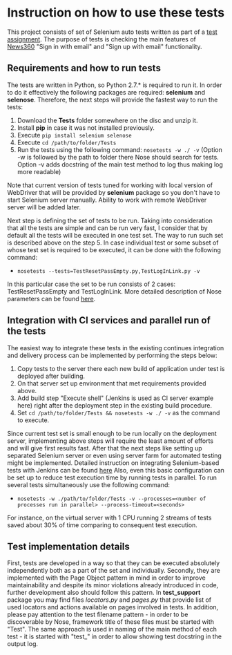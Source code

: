# Instruction on how to use these tests

This project consists of set of Selenium auto tests written as part of a [test assignment](https://docs.google.com/document/d/1O9JckI3mcFP1og-YrLL46Rp5VsFXZs81DALwZWv6_48/edit). The purpose of tests is checking the main features of [News360](https://news360.com) "Sign in with email" and "Sign up with email" functionality.

## Requirements and how to run tests

The tests are written in Python, so Python 2.7.* is required to run it. In order to do it effectively the following packages are required: **selenium** and **selenose**.
Therefore, the next steps will provide the fastest way to run the tests:
 1. Download the **Tests** folder somewhere on the disc and unzip it.
 2. Install **pip** in case it was not installed previously.
 3. Execute ```pip install selenium selenose```
 4. Execute ```cd /path/to/folder/Tests```
 5. Run the tests using the following command: ```nosetests -w ./ -v``` (Option -w is followed by the path to folder there Nose should search for tests. Option -v adds docstring of the main test method to log thus making log more readable)

Note that current version of tests tuned for working with local version of WebDriver that will be provided by **selenium** package so you don't have to start Selenium server manually. Ability to work with remote WebDriver server will be added later.

Next step is defining the set of tests to be run. Taking into consideration that all the tests are simple and can be run very fast, I consider that by default all the tests will be executed in one test set. The way to run such set is described above on the step 5.
In case individual test or some subset of whose test set is required to be executed, it can be done with the following command: 
 * ```nosetests --tests=TestResetPassEmpty.py,TestLogInLink.py -v```

In this particular case the set to be run consists of 2 cases: TestResetPassEmpty and TestLogInLink. More detailed description of Nose parameters can be found [here](https://nose.readthedocs.org/en/latest/man.html).

## Integration with CI services and parallel run of the tests

The easiest way to integrate these tests in the existing continues integration and delivery process can be implemented by performing the steps below:
 1. Copy tests to the server there each new build of application under test is deployed after building.
 2. On that server set up environment that met requirements provided above.
 3. Add build step "Execute shell" (Jenkins is used as CI server example here) right after the deployment step in the existing build procedure.
 4. Set ```cd /path/to/folder/Tests && nosetests -w ./ -v``` as the command to execute.

Since current test set is small enough to be run locally on the deployment server, implementing above steps will require the least amount of efforts and will give first results fast. After that the next steps like setting up separated Selenium server or even using server farm for automated testing might be implemented. Detailed instruction on integrating  Selenium-based tests with Jenkins can be found [here](http://learn-automation.com/selenium-integration-with-jenkins/)
Also, even this basic configuration can be set up to reduce test execution time by running tests in parallel.
To run several tests simultaneously use the following command: 
 * ```nosetests -w ./path/to/folder/Tests -v --processes=<number of processes run in parallel> --process-timeout=<seconds>```

For instance, on the virtual server with 1 CPU running 2 streams of tests saved about 30% of time comparing to consequent test execution.

## Test implementation details

First, tests are developed in a way so that they can be executed absolutely independently both as a part of the set and individually. Secondly, they are implemented with the Page Object pattern in mind in order to improve maintainability and despite its minor violations already introduced in code, further development also should follow this pattern.
In **test_support** package you may find files *locators.py* and *pages.py* that provide list of used locators and actions available on pages involved in tests.
In addition, please pay attention to the test filename pattern - in order to be discoverable by Nose, framework title of these files must be started with "Test". The same approach is used in naming of the main method of each test - it is started with "test_" in order to allow showing test docstring in the output log.
